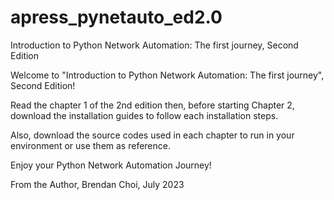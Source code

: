 # apress_pynetauto_ed2.0
Introduction to Python Network Automation: The first journey, Second Edition

Welcome to "Introduction to Python Network Automation: The first journey", Second Edition!

Read the chapter 1 of the 2nd edition then,  before starting Chapter 2, download the installation guides to follow each installation steps.

Also, download the source codes used in each chapter to run in your environment or use them as reference.

Enjoy your Python Network Automation Journey!

From the Author, 
Brendan Choi, July 2023

